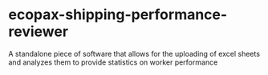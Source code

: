 # ecopax-shipping-performance-reviewer
A standalone piece of software that allows for the uploading of excel sheets and analyzes them to provide statistics on worker performance
